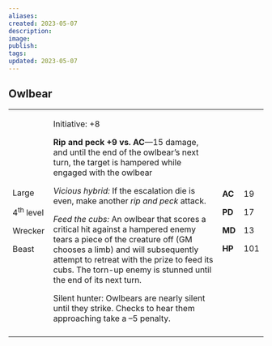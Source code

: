 ```yaml
---
aliases: 
created: 2023-05-07
description: 
image: 
publish: 
tags: 
updated: 2023-05-07
---
```


## Owlbear

<table>
<colgroup>
<col style="width: 16%" />
<col style="width: 71%" />
<col style="width: 5%" />
<col style="width: 6%" />
</colgroup>
<tbody>
<tr class="odd">
<td><p>Large</p>
<p>4<sup>th</sup> level</p>
<p>Wrecker</p>
<p>Beast</p></td>
<td><p>Initiative: +8</p>
<p><strong>Rip and peck +9 vs. AC</strong>—15 damage, and until the end
of the owlbear’s next turn, the target is hampered while engaged with
the owlbear</p>
<p><em>Vicious hybrid:</em> If the escalation die is even, make another
<em>rip and peck</em> attack.</p>
<p><em>Feed the cubs:</em> An owlbear that scores a critical hit against
a hampered enemy tears a piece of the creature off (GM chooses a limb)
and will subsequently attempt to retreat with the prize to feed its
cubs. The torn-up enemy is stunned until the end of its next turn.</p>
<p>Silent hunter: Owlbears are nearly silent until they strike. Checks
to hear them approaching take a –5 penalty.</p></td>
<td><p><strong>AC</strong></p>
<p><strong>PD</strong></p>
<p><strong>MD</strong></p>
<p><strong>HP</strong></p></td>
<td><p>19</p>
<p>17</p>
<p>13</p>
<p>101</p></td>
</tr>
<tr class="even">
<td></td>
<td></td>
<td></td>
<td></td>
</tr>
</tbody>
</table>

